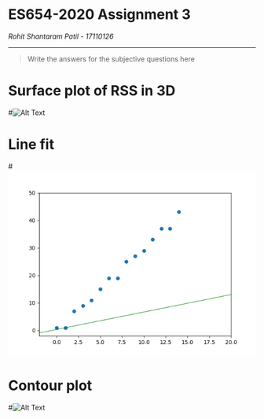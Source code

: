 # ES654-2020 Assignment 3

*Rohit Shantaram Patil* - *17110126*

------

> Write the answers for the subjective questions here

# Surface plot of RSS in 3D
#![Alt Text](animation_3d.gif)

# Line fit
#![Alt Text](line_fit.gif)

# Contour plot
#![Alt Text](animation_contour.gif)
